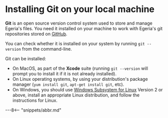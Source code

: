 <!-- SPDX-License-Identifier: CC-BY-4.0 -->
<!-- Copyright Contributors to the ODPi Egeria project 2020. -->

# Installing Git on your local machine

**Git** is an open source version control system used to store and manage Egeria's files.
You need it installed on your machine to work with Egeria's git repositories stored on
[GitHub](https://github.com/odpi/egeria).

You can check whether it is installed on your system by running `git --version` from the command-line.

Git can be installed:

- On MacOS, as part of the **Xcode** suite (running `git --version` will prompt you to install it if it is not already
installed).
- On Linux operating systems, by using your distribution's package manager (`yum install git`, `apt-get install git`, etc).
- On Windows, you should use [Windows Subsystem for Linux](https://docs.microsoft.com/en-us/windows/wsl/) Version 2 or above, install an appropriate Linux distribution, and follow
  the instructions for Linux.
  
---8<-- "snippets/abbr.md"